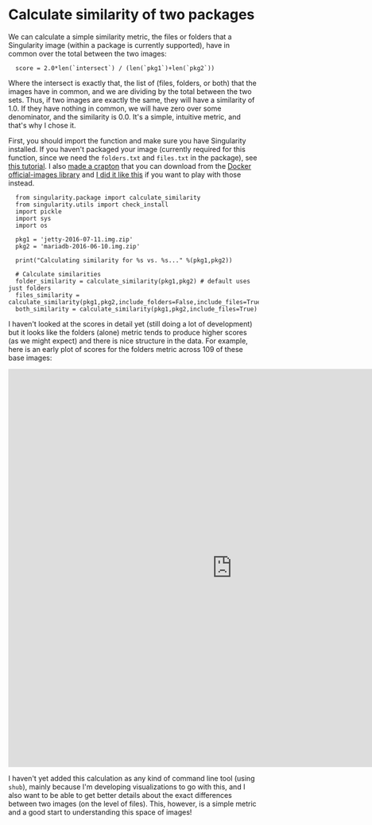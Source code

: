 # Calculate similarity of two packages

We can calculate a simple similarity metric, the files or folders that a Singularity image (within a package is currently supported), have in common over the total between the two images:

      score = 2.0*len(`intersect`) / (len(`pkg1`)+len(`pkg2`))

Where the intersect is exactly that, the list of (files, folders, or both) that the images have in common, and we are dividing by the total between the two sets. Thus, if two images are exactly the same, they will have a similarity of 1.0. If they have nothing in common, we will have zero over some denominator, and the similarity is 0.0. It's a simple, intuitive metric, and that's why I chose it.

First, you should import the function and make sure you have Singularity installed. If you haven't packaged your image (currently required for this function, since we need the `folders.txt` and `files.txt` in the package), see [this tutorial](../package_image). I also [made a crapton](https://drive.google.com/folderview?id=0BztoBeg6_L7OYjZlRmVmWmVvamM&usp=sharing) that you can download from the [Docker official-images library](https://github.com/docker-library/official-images/tree/master/library) and [I did it like this](https://github.com/vsoch/singularity-tools/blob/master/docker/makeBases.py) if you want to play with those instead.


      from singularity.package import calculate_similarity
      from singularity.utils import check_install
      import pickle
      import sys
      import os

      pkg1 = 'jetty-2016-07-11.img.zip'
      pkg2 = 'mariadb-2016-06-10.img.zip'

      print("Calculating similarity for %s vs. %s..." %(pkg1,pkg2))

      # Calculate similarities
      folder_similarity = calculate_similarity(pkg1,pkg2) # default uses just folders
      files_similarity = calculate_similarity(pkg1,pkg2,include_folders=False,include_files=True)
      both_similarity = calculate_similarity(pkg1,pkg2,include_files=True)

I haven't looked at the scores in detail yet (still doing a lot of development) but it looks like the folders (alone) metric tends to produce higher scores (as we might expect) and there is nice structure in the data. For example, here is an early plot of scores for the folders metric across 109 of these base images:

<iframe width="900" height="800" frameborder="0" scrolling="no" src="https://plot.ly/~vsoch/5.embed"></iframe>

I haven't yet added this calculation as any kind of command line tool (using `shub`), mainly because I'm developing visualizations to go with this, and I also want to be able to get better details about the exact differences between two images (on the level of files). This, however, is a simple metric and a good start to understanding this space of images!
